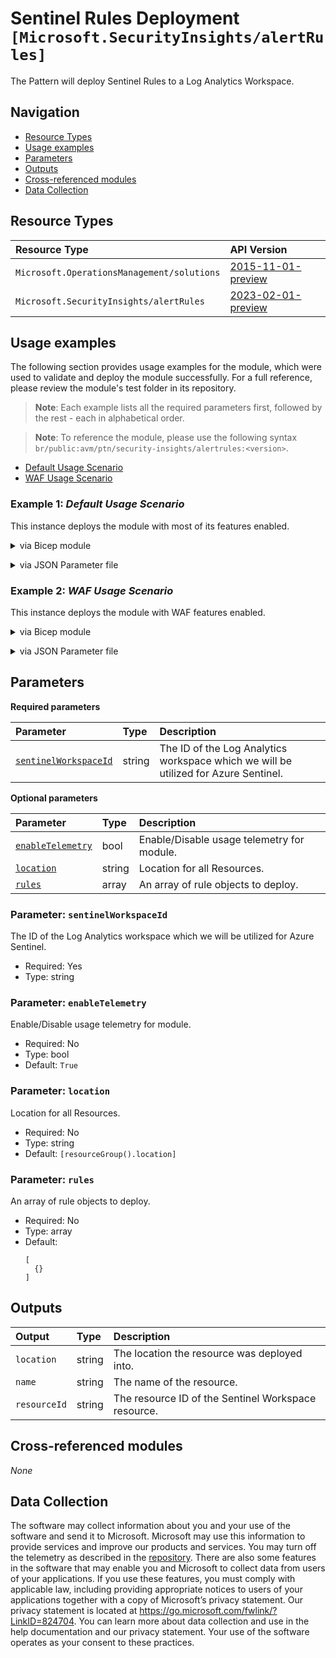 # Sentinel Rules Deployment `[Microsoft.SecurityInsights/alertRules]`

The Pattern will deploy Sentinel Rules to a Log Analytics Workspace.

## Navigation

- [Resource Types](#Resource-Types)
- [Usage examples](#Usage-examples)
- [Parameters](#Parameters)
- [Outputs](#Outputs)
- [Cross-referenced modules](#Cross-referenced-modules)
- [Data Collection](#Data-Collection)

## Resource Types

| Resource Type | API Version |
| :-- | :-- |
| `Microsoft.OperationsManagement/solutions` | [2015-11-01-preview](https://learn.microsoft.com/en-us/azure/templates/Microsoft.OperationsManagement/2015-11-01-preview/solutions) |
| `Microsoft.SecurityInsights/alertRules` | [2023-02-01-preview](https://learn.microsoft.com/en-us/azure/templates/Microsoft.SecurityInsights/2023-02-01-preview/alertRules) |

## Usage examples

The following section provides usage examples for the module, which were used to validate and deploy the module successfully. For a full reference, please review the module's test folder in its repository.

>**Note**: Each example lists all the required parameters first, followed by the rest - each in alphabetical order.

>**Note**: To reference the module, please use the following syntax `br/public:avm/ptn/security-insights/alertrules:<version>`.

- [Default Usage Scenario](#example-1-default-usage-scenario)
- [WAF Usage Scenario](#example-2-waf-usage-scenario)

### Example 1: _Default Usage Scenario_

This instance deploys the module with most of its features enabled.


<details>

<summary>via Bicep module</summary>

```bicep
module alertrules 'br/public:avm/ptn/security-insights/alertrules:<version>' = {
  name: 'alertrulesDeployment'
  params: {

  }
}
```

</details>
<p>

<details>

<summary>via JSON Parameter file</summary>

```json
{
  "$schema": "https://schema.management.azure.com/schemas/2019-04-01/deploymentParameters.json#",
  "contentVersion": "1.0.0.0",
  "parameters": {}
}
```

</details>
<p>

### Example 2: _WAF Usage Scenario_

This instance deploys the module with WAF features enabled.


<details>

<summary>via Bicep module</summary>

```bicep
module alertrules 'br/public:avm/ptn/security-insights/alertrules:<version>' = {
  name: 'alertrulesDeployment'
  params: {

  }
}
```

</details>
<p>

<details>

<summary>via JSON Parameter file</summary>

```json
{
  "$schema": "https://schema.management.azure.com/schemas/2019-04-01/deploymentParameters.json#",
  "contentVersion": "1.0.0.0",
  "parameters": {}
}
```

</details>
<p>


## Parameters

**Required parameters**

| Parameter | Type | Description |
| :-- | :-- | :-- |
| [`sentinelWorkspaceId`](#parameter-sentinelworkspaceid) | string | The ID of the Log Analytics workspace which we will be utilized for Azure Sentinel. |

**Optional parameters**

| Parameter | Type | Description |
| :-- | :-- | :-- |
| [`enableTelemetry`](#parameter-enabletelemetry) | bool | Enable/Disable usage telemetry for module. |
| [`location`](#parameter-location) | string | Location for all Resources. |
| [`rules`](#parameter-rules) | array | An array of rule objects to deploy. |

### Parameter: `sentinelWorkspaceId`

The ID of the Log Analytics workspace which we will be utilized for Azure Sentinel.

- Required: Yes
- Type: string

### Parameter: `enableTelemetry`

Enable/Disable usage telemetry for module.

- Required: No
- Type: bool
- Default: `True`

### Parameter: `location`

Location for all Resources.

- Required: No
- Type: string
- Default: `[resourceGroup().location]`

### Parameter: `rules`

An array of rule objects to deploy.

- Required: No
- Type: array
- Default:
  ```Bicep
  [
    {}
  ]
  ```


## Outputs

| Output | Type | Description |
| :-- | :-- | :-- |
| `location` | string | The location the resource was deployed into. |
| `name` | string | The name of the resource. |
| `resourceId` | string | The resource ID of the Sentinel Workspace resource. |

## Cross-referenced modules

_None_

## Data Collection

The software may collect information about you and your use of the software and send it to Microsoft. Microsoft may use this information to provide services and improve our products and services. You may turn off the telemetry as described in the [repository](https://aka.ms/avm/telemetry). There are also some features in the software that may enable you and Microsoft to collect data from users of your applications. If you use these features, you must comply with applicable law, including providing appropriate notices to users of your applications together with a copy of Microsoft’s privacy statement. Our privacy statement is located at <https://go.microsoft.com/fwlink/?LinkID=824704>. You can learn more about data collection and use in the help documentation and our privacy statement. Your use of the software operates as your consent to these practices.

